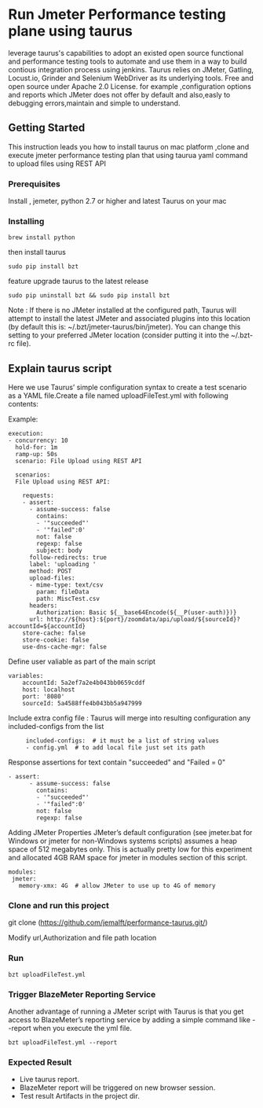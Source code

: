 # Run Jmeter Performance testing plane using taurus

leverage taurus's capabilities to adopt an existed open source functional and performance testing tools to automate and use them in a way to build contious integration process using jenkins. Taurus relies on JMeter, Gatling, Locust.io, Grinder and Selenium WebDriver as its underlying tools. Free and open source under Apache 2.0 License.
for example ,configuration options and reports which JMeter does not offer by default and also,easly to debugging errors,maintain and simple to understand.

## Getting Started
This instruction leads you how to install taurus on mac platform ,clone and execute jmeter performance testing plan that using taurua yaml command to upload files using REST API

### Prerequisites
Install , jemeter, python 2.7 or higher and latest Taurus on your mac

### Installing

```
brew install python
```
then install taurus

```
sudo pip install bzt
```
feature upgrade taurus to the latest release
```
sudo pip uninstall bzt && sudo pip install bzt
```
Note : If there is no JMeter installed at the configured path, Taurus will attempt to install the latest JMeter and associated plugins into this location (by default this is: ~/.bzt/jmeter-taurus/bin/jmeter). You can change this setting to your preferred JMeter location (consider putting it into the ~/.bzt-rc file).

## Explain taurus script 
Here we use Taurus’ simple configuration syntax to create a test scenario as a YAML file.Create a file named uploadFileTest.yml with following contents:



Example:

```
execution:
- concurrency: 10
  hold-for: 1m
  ramp-up: 50s
  scenario: File Upload using REST API
  
  scenarios:
  File Upload using REST API:
    
    requests:
    - assert:
      - assume-success: false
        contains:
        - '"succeeded"'
        - '"failed":0'
        not: false
        regexp: false
        subject: body
      follow-redirects: true
      label: 'uploading '
      method: POST
      upload-files:
      - mime-type: text/csv
        param: fileData
        path: MiscTest.csv
      headers:
        Authorization: Basic ${__base64Encode(${__P(user-auth)})}
      url: http://${host}:${port}/zoomdata/api/upload/${sourceId}?accountId=${accountId}
    store-cache: false
    store-cookie: false
    use-dns-cache-mgr: false
  ```
  Define user valiable as part of the main script
  
  ```
  variables:
      accountId: 5a2ef7a2e4b043bb0659cddf
      host: localhost
      port: '8080'
      sourceId: 5a4588ffe4b043bb5a947999
 ```
 Include extra config file : Taurus will merge into resulting configuration any included-configs from the list
 
 ```
      included-configs:  # it must be a list of string values
      - config.yml  # to add local file just set its path
```
Response assertions for text contain "succeeded" and "Failed = 0"

```
- assert:
      - assume-success: false
        contains:
        - '"succeeded"'
        - '"failed":0'
        not: false
        regexp: false
```
Adding JMeter Properties
JMeter’s default configuration (see jmeter.bat for Windows or jmeter for non-Windows systems scripts) assumes a heap space of 512 megabytes only. This is actually pretty low for this experiment and allocated 4GB RAM space for jmeter in modules section of this script.

 ```
 modules:
  jmeter:
    memory-xmx: 4G  # allow JMeter to use up to 4G of memory
 ```
### Clone and run this project

git clone (https://github.com/jemalft/performance-taurus.git/)

Modify url,Authorization and file path location
### Run
```
bzt uploadFileTest.yml
```
### Trigger BlazeMeter Reporting Service
Another advantage of running a JMeter script with Taurus is that you get access to BlazeMeter’s reporting service by adding a simple command like --report when you execute the yml file.

```
bzt uploadFileTest.yml --report
```

### Expected Result 
* Live taurus report.
* BlazeMeter report will be triggered on new browser session.
* Test result Artifacts in the project dir.

  
